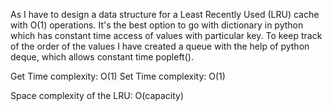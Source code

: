 As I have to design a data structure for a Least Recently Used (LRU) cache with O(1) operations. It's the best option to go with dictionary in python which has constant time access of values with particular key.
To keep track of the order of the values I have created a queue with the help of python deque, which allows constant time popleft().

Get Time complexity: O(1)
Set Time complexity: O(1)

Space complexity of the LRU: O(capacity)
